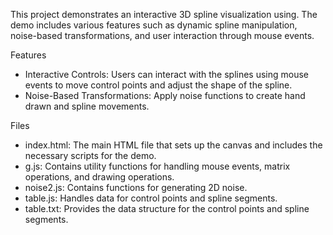 This project demonstrates an interactive 3D spline visualization using. The demo includes various features such as dynamic spline manipulation, noise-based transformations, and user interaction through mouse events.

Features
- Interactive Controls: Users can interact with the splines using mouse events to move control points and adjust the shape of the spline.
- Noise-Based Transformations: Apply noise functions to create hand drawn and spline movements.

Files
- index.html: The main HTML file that sets up the canvas and includes the necessary scripts for the demo.
- g.js: Contains utility functions for handling mouse events, matrix operations, and drawing operations.
- noise2.js: Contains functions for generating 2D noise.
- table.js: Handles data for control points and spline segments.
- table.txt: Provides the data structure for the control points and spline segments.

